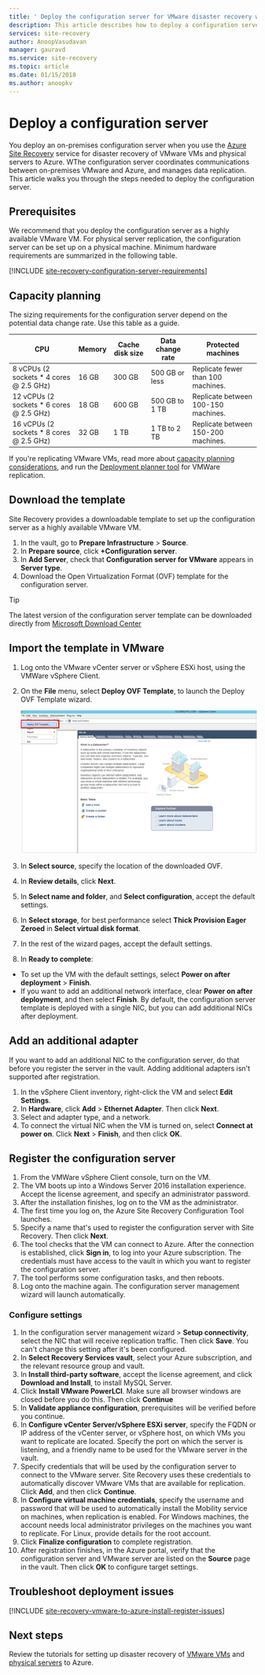 ```yaml
---
title: ' Deploy the configuration server for VMware disaster recovery with Azure Site Recovery | Microsoft Docs'
description: This article describes how to deploy a configuration server for VMware disaster recovery with Azure Site Recovery
services: site-recovery
author: AnoopVasudavan
manager: gauravd
ms.service: site-recovery
ms.topic: article
ms.date: 01/15/2018
ms.author: anoopkv
---
```


# Deploy a configuration server

You deploy an on-premises configuration server when you use the [Azure Site Recovery](site-recovery-overview.md) service for disaster recovery of VMware VMs and physical servers to Azure. WThe configuration server coordinates communications between on-premises VMware and Azure, and manages data replication. This article walks you through the steps needed to deploy the configuration server.

## Prerequisites

We recommend that you deploy the configuration server as a highly available VMware VM. For physical server replication, the configuration server can be set up on a physical machine. Minimum hardware requirements are summarized in the following table.

[!INCLUDE [site-recovery-configuration-server-requirements](../../includes/site-recovery-configuration-and-scaleout-process-server-requirements.md)]




## Capacity planning

The sizing requirements for the configuration server depend on the potential data change rate. Use this table as a guide.

| **CPU** | **Memory** | **Cache disk size** | **Data change rate** | **Protected machines** |
| --- | --- | --- | --- | --- |
| 8 vCPUs (2 sockets * 4 cores @ 2.5 GHz) |16 GB |300 GB |500 GB or less |Replicate fewer than 100 machines. |
| 12 vCPUs (2 sockets * 6 cores @ 2.5 GHz) |18 GB |600 GB |500 GB to 1 TB |Replicate between 100-150 machines. |
| 16 vCPUs (2 sockets * 8 cores @ 2.5 GHz) |32 GB |1 TB |1 TB to 2 TB |Replicate between 150-200 machines. |


If you're replicating VMware VMs, read more about [capacity planning considerations](/site-recovery-plan-capacity-vmware.md), and run the [Deployment planner tool](site-recovery-deployment-planner.md) for VMWare replication.



## Download the template

Site Recovery provides a downloadable template to set up the configuration server as a highly available VMware VM. 

1. In the vault, go to **Prepare Infrastructure** > **Source**.
2. In **Prepare source**, click **+Configuration server**.
3. In **Add Server**, check that **Configuration server for VMware** appears in **Server type**.
4. Download the Open Virtualization Format (OVF) template for the configuration server.

  > [!TIP]
  The latest version of the configuration server template can be downloaded directly from [Microsoft Download Center](https://aka.ms/asrconfigurationserver)


## Import the template in VMware


1. Log onto the VMware vCenter server or vSphere ESXi host, using the VMWare vSphere Client.
2. On the **File** menu, select **Deploy OVF Template**, to launch the Deploy OVF Template wizard.  

     ![OVF template](./media/tutorial-vmware-to-azure/vcenter-wizard.png)

3. In **Select source**, specify the location of the downloaded OVF.
4. In **Review details**, click **Next**.
5. In **Select name and folder**, and **Select configuration**, accept the default settings.
6. In **Select storage**, for best performance select **Thick Provision Eager Zeroed** in **Select virtual disk format**.
4. In the rest of the wizard pages, accept the default settings.
5. In **Ready to complete**:
  - To set up the VM with the default settings, select **Power on after deployment** > **Finish**.
  - If you want to add an additional network interface, clear **Power on after deployment**, and then select **Finish**. By default, the configuration server template is deployed with a single NIC, but you can add additional NICs after deployment.


## Add an additional adapter

If you want to add an additional NIC to the configuration server, do that before you register the server in the vault. Adding additional adapters isn't supported after registration.

1. In the vSphere Client inventory, right-click the VM and select **Edit Settings**.
2. In **Hardware**, click **Add** > **Ethernet Adapter**. Then click **Next**.
3. Select and adapter type, and a network. 
4. To connect the virtual NIC when the VM is turned on, select **Connect at power on**. Click **Next** > **Finish**, and then click **OK**.
 

## Register the configuration server 

1. From the VMWare vSphere Client console, turn on the VM.
2. The VM boots up into a Windows Server 2016 installation experience. Accept the license agreement, and specify an administrator password.
3. After the installation finishes, log on to the VM as the administrator.
4. The first time you log on, the Azure Site Recovery Configuration Tool launches.
5. Specify a name that's used to register the configuration server with Site Recovery. Then click **Next**.
6. The tool checks that the VM can connect to Azure. After the connection is established, click **Sign in**, to log into your Azure subscription. The credentials must have access to the vault in which you want to register the configuration server.
7. The tool performs some configuration tasks, and then reboots.
8. Log onto the machine again. The configuration server management wizard will launch automatically.

### Configure settings

1. In the configuration server management wizard > **Setup connectivity**, select the NIC that will receive replication traffic. Then click **Save**. You can't change this setting after it's been configured.
2. In **Select Recovery Services vault**, select your Azure subscription, and the relevant resource group and vault.
3. In **Install third-party software**, accept the license agreement, and click **Download and Install**, to install MySQL Server.
4. Click **Install VMware PowerLCI**. Make sure all browser windows are closed before you do this. Then click **Continue**
5. In **Validate appliance configuration**, prerequisites will be verified before you continue.
6. In **Configure vCenter Server/vSphere ESXi server**, specify the FQDN or IP address of the vCenter server, or vSphere host, on which VMs you want to replicate are located. Specify the port on which the server is listening, and a friendly name to be used for the VMware server in the vault.
7. Specify credentials that will be used by the configuration server to connect to the VMware server. Site Recovery uses these credentials to automatically discover VMware VMs that are available for replication. Click **Add**, and then click **Continue**.
8. In **Configure virtual machine credentials**, specify the username and password that will be used to automatically install the Mobility service on machines, when replication is enabled. For Windows machines, the account needs local administrator privileges on the machines you want to replicate. For Linux, provide details for the root account.
9. Click **Finalize configuration** to complete registration. 
10. After registration finishes, in the Azure portal, verify that the configuration server and VMware server are listed on the **Source** page in the vault. Then click **OK** to configure target settings.


## Troubleshoot deployment issues

[!INCLUDE [site-recovery-vmware-to-azure-install-register-issues](../../includes/site-recovery-vmware-to-azure-install-register-issues.md)]



## Next steps

Review the tutorials for setting up disaster recovery of [VMware VMs](tutorial-vmware-to-azure.md) and [physical servers](tutorial-physical-to-azure.md) to Azure.
